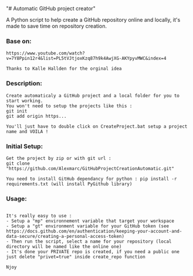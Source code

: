 "# Automatic GitHub project creator" 

A Python script to help create a GitHub repository online and locally, it's made to save time on repository creation.

### Base on:
```
https://www.youtube.com/watch?v=7Y8Ppin12r4&list=PL5tVJtjoxKzq87h9k4AwjXG-AKYpyvMWC&index=4

Thanks to Kalle Hallden for the orginal idea

```

### Description:
```
Create automaticaly a GitHub project and a local folder for you to start working.
You won't need to setup the projects like this :
git init
git add origin https...

You'll just have to double click on CreateProject.bat setup a project name and VOILA !
```


### Initial Setup:
```
Get the project by zip or with git url :
git clone "https://github.com/Alexmarc/GitHubProjectCreationAutomatic.git"

You need to install GitHub dependancy for python : pip install -r requirements.txt (will install PyGithub library)

```


### Usage:
```

It's really easy to use :
- Setup a "mp" environnement variable that target your workspace
- Setup a "gt" environment variable for your GitHub token (see https://docs.github.com/en/authentication/keeping-your-account-and-data-secure/creating-a-personal-access-token)
- Then run the script, select a name for your repository (local directory will be named like the online one)
- It's done your PRIVATE repo is created, if you need a public one just delete "privet=true" inside create_repo function

Njoy


```
